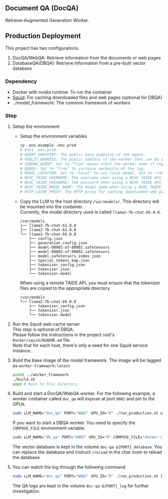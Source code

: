 Document QA (DocQA)
---
Retrieve-Augmented Generation Worker.

## Production Deployment

This project has two configurations.
1. DocQA/WebQA: Retrieve information from the documents or web pages
2. DatabaseQA(DBQA): Retrieve information from a pre-built vector database

### Dependency

- Docker with nvidia runtime: To run the container
- [Squid](http://www.squid-cache.org/): For caching downloaded files and web pages (optional for DBQA)
- ../model_framework: The common framework of workers

### Step

1. Setup the environment
    - Setup the environment variables
        ```bash
        cp .env.example .env.prod
        # Edit .env.prod
        # AGENT_ENDPOINT: The public base endpoint of the Agent.
        # PUBLIC_ADDRESS: The public address of the worker that can be accessed by the Agent.
        # IGNORE_AGENT: Set to "True" means start the worker even if registration failed.
        # DEBUG: Set to "True" to increase verbosity of the log.
        # MODEL_LOCATION: Set to "local" to use local model. Set to "remote-nchc" to use the NCHC TAIDE API.
        # NCHC_TAIDE_USERNAME: The username when using a NCHC TAIDE API.
        # NCHC_TAIDE_PASSWORD: The password when using a NCHC TAIDE API.
        # NCHC_TAIDE_MODEL_NAME: The model name when using a NCHC TAIDE API.
        # HTTP_CACHE_PROXY: The HTTP proxy for caching downloaded web pages.
        ```
    - Copy the LLM to the host directory `/var/models/`. This directory will be mounted into the container.  
      Currently, the model directory used is called `llama2-7b-chat-b5.0.0`.
        ```
        /var/models
        ├── llama2-7b-chat-b1.0.0
        ├── llama2-7b-chat-b2.0.0
        └── llama2-7b-chat-b5.0.0
            ├── config.json
            ├── generation_config.json
            ├── model-00001-of-00002.safetensors
            ├── model-00002-of-00002.safetensors
            ├── model.safetensors.index.json
            ├── special_tokens_map.json
            ├── tokenizer_config.json
            ├── tokenizer.json
            └── tokenizer.model
        ```
      When using a remote TAIDE API, you must ensure that the tokenizer files are copied to the appropriate directory.
        ```
        /var/models
        └── llama2-7b-chat-b5.0.0
            ├── tokenizer_config.json
            ├── tokenizer.json
            └── tokenizer.model
        ```

2. Run the Squid web cache server.  
   This step is optional of DBQA.  
   Please follow the instructions in the project root's `Docker/squid/README.md` file.  
   Note that for each host, there's only a need for one Squid service instance.

3. Build the base image of the model framework. The image will be tagged as `worker-framework:latest`

    ```bash
    pushd ../worker_framework
    ./build.sh
    popd # Back to this directory
    ```

4. Build and start a DocQA/WebQA worker. For the following example, a worker container called `doc_qa` will expose at port `9002` and pin to the GPU`0`.
    ```bash
    sudo LLM_NAME="doc_qa" PORT="9002" GPU_ID="0" ./run_production.sh up -d --build --force-recreate
    ```
    If you want to start a DBQA worker. You need to specify the `COMPOSE_FILE` environment variable.
    ```bash
    sudo LLM_NAME="db_qa" PORT="9003" GPU_ID="0" COMPOSE_FILE="docker-compose-dbqa.yml" ./run_production.sh up -d --build --force-recreate
    ```
    The vector database is kept in the volume `doc-qa-${PORT}_database`. You can replace the database and instruct `/reload` in the chat room to reload the database.


5. You can watch the log through the following command
    ```bash
    sudo LLM_NAME="doc_qa" PORT="9002" GPU_ID="0" ./run_production.sh logs -f
    ```
    The QA logs are kept in the volume `doc-qa-${PORT}_log` for further investigation.